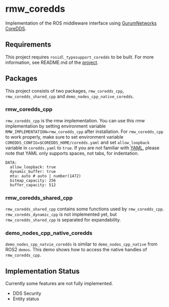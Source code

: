 # rmw_coredds
Implementation of the ROS middleware interface using [GurumNetworks CoreDDS](http://www.gurum.cc).

## Requirements
This project requires `rosidl_typesupport_coredds` to be built. For more information, see README.md of the [project](https://github.com/gurumnet/rosidl_typesupport_coredds).

## Packages
This project consists of two packages, `rmw_coredds_cpp`, `rmw_coredds_shared_cpp` and `demo_nodes_cpp_native_coredds`.  

### rmw_coredds_cpp
`rmw_coredds_cpp` is the rmw implementation. You can use this rmw implementation by setting environment variable `RMW_IMPLEMENTATION=rmw_coredds_cpp` after installation. For `rmw_coredds_cpp` to work properly, make sure to set environment variable `COREDDS_CONFIG=$COREDDS_HOME/coredds.yaml` and set `allow_loopback` variable in `coredds.yaml` to `true`. If you are not familiar with [YAML](https://yaml.org/), please note that YAML only supports spaces, not tabs, for indentation.  

```
DATA:
  allow_loopback: true
  dynamic_buffer: true
  mtu: auto # auto | number(1472)
  bitmap_capacity: 256
  buffer_capacity: 512
```

### rmw_coredds_shared_cpp
`rmw_coredds_shared_cpp` contains some functions used by `rmw_coredds_cpp`. `rmw_coredds_dynamic_cpp` is not implemented yet, but `rmw_coredds_shared_cpp` is separated for expandability.  

### demo_nodes_cpp_native_coredds
`demo_nodes_cpp_natvie_coredds` is similar to `demo_nodes_cpp_native` from ROS2 `demos`. This demo shows how to access the native handles of `rmw_coredds_cpp`.

## Implementation Status
Currently some features are not fully implemented.
- DDS Security
- Entity status
